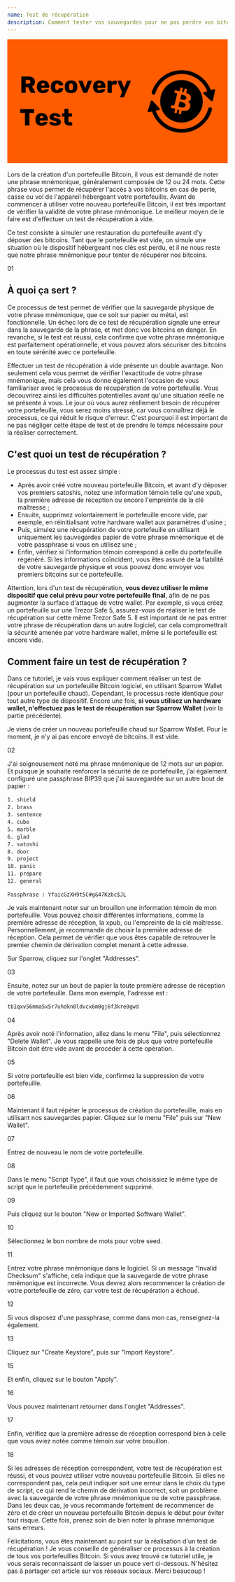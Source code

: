 ```yaml
---
name: Test de récupération
description: Comment tester vos sauvegardes pour ne pas perdre vos bitcoins ?
---
```

![cover](assets/cover.webp)

Lors de la création d'un portefeuille Bitcoin, il vous est demandé de noter une phrase mnémonique, généralement composée de 12 ou 24 mots. Cette phrase vous permet de récupérer l'accès à vos bitcoins en cas de perte, casse ou vol de l'appareil hébergeant votre portefeuille. Avant de commencer à utiliser votre nouveau portefeuille Bitcoin, il est très important de vérifier la validité de votre phrase mnémonique. Le meilleur moyen de le faire est d'effectuer un test de récupération à vide.

Ce test consiste à simuler une restauration du portefeuille avant d'y déposer des bitcoins. Tant que le portefeuille est vide, on simule une situation où le dispositif hébergeant nos clés est perdu, et il ne nous reste que notre phrase mnémonique pour tenter de récupérer nos bitcoins.

01

## À quoi ça sert ?

Ce processus de test permet de vérifier que la sauvegarde physique de votre phrase mnémonique, que ce soit sur papier ou métal, est fonctionnelle. Un échec lors de ce test de récupération signale une erreur dans la sauvegarde de la phrase, et met donc vos bitcoins en danger. En revanche, si le test est réussi, cela confirme que votre phrase mnémonique est parfaitement opérationnelle, et vous pouvez alors sécuriser des bitcoins en toute sérénité avec ce portefeuille.

Effectuer un test de récupération à vide présente un double avantage. Non seulement cela vous permet de vérifier l'exactitude de votre phrase mnémonique, mais cela vous donne également l'occasion de vous familiariser avec le processus de récupération de votre portefeuille. Vous découvrirez ainsi les difficultés potentielles avant qu'une situation réelle ne se présente à vous. Le jour où vous aurez réellement besoin de récupérer votre portefeuille, vous serez moins stressé, car vous connaîtrez déjà le processus, ce qui réduit le risque d'erreur. C'est pourquoi il est important de ne pas négliger cette étape de test et de prendre le temps nécessaire pour la réaliser correctement.

## C'est quoi un test de récupération ?

Le processus du test est assez simple :
- Après avoir créé votre nouveau portefeuille Bitcoin, et avant d'y déposer vos premiers satoshis, notez une information témoin telle qu'une xpub, la première adresse de réception ou encore l'empreinte de la clé maîtresse ;
- Ensuite, supprimez volontairement le portefeuille encore vide, par exemple, en réinitialisant votre hardware wallet aux paramètres d'usine ;
- Puis, simulez une récupération de votre portefeuille en utilisant uniquement les sauvegardes papier de votre phrase mnémonique et de votre passphrase si vous en utilisez une ;
- Enfin, vérifiez si l'information témoin correspond à celle du portefeuille régénéré. Si les informations coïncident, vous êtes assuré de la fiabilité de votre sauvegarde physique et vous pouvez donc envoyer vos premiers bitcoins sur ce portefeuille.

Attention, lors d'un test de récupération, **vous devez utiliser le même dispositif que celui prévu pour votre portefeuille final**, afin de ne pas augmenter la surface d'attaque de votre wallet. Par exemple, si vous créez un portefeuille sur une Trezor Safe 5, assurez-vous de réaliser le test de récupération sur cette même Trezor Safe 5. Il est important de ne pas entrer votre phrase de récupération dans un autre logiciel, car cela compromettrait la sécurité amenée par votre hardware wallet, même si le portefeuille est encore vide.

## Comment faire un test de récupération ?

Dans ce tutoriel, je vais vous expliquer comment réaliser un test de récupération sur un portefeuille Bitcoin logiciel, en utilisant Sparrow Wallet (pour un portefeuille chaud). Cependant, le processus reste identique pour tout autre type de dispositif. Encore une fois, **si vous utilisez un hardware wallet, n'effectuez pas le test de récupération sur Sparrow Wallet** (voir la partie précédente).

Je viens de créer un nouveau portefeuille chaud sur Sparrow Wallet. Pour le moment, je n'y ai pas encore envoyé de bitcoins. Il est vide.

02

J'ai soigneusement noté ma phrase mnémonique de 12 mots sur un papier. Et puisque je souhaite renforcer la sécurité de ce portefeuille, j'ai également configuré une passphrase BIP39 que j'ai sauvegardée sur un autre bout de papier :

```txt
1. shield
2. brass
3. sentence
4. cube
5. marble
6. glad
7. satoshi
8. door
9. project
10. panic
11. prepare
12. general
```

```text
Passphrase : YfaicGzXH9t5C#g&47Kzbc$JL
```

Je vais maintenant noter sur un brouillon une information témoin de mon portefeuille. Vous pouvez choisir différentes informations, comme la première adresse de réception, la xpub, ou l'empreinte de la clé maîtresse. Personnellement, je recommande de choisir la première adresse de réception. Cela permet de vérifier que vous êtes capable de retrouver le premier chemin de dérivation complet menant à cette adresse.

Sur Sparrow, cliquez sur l'onglet "Addresses".

03

Ensuite, notez sur un bout de papier la toute première adresse de réception de votre portefeuille. Dans mon exemple, l'adresse est :

```txt
tb1qxv56mma5x5r7uhdkn0ldvcx6m0gj6f3kre0gwd
```

04

Après avoir noté l'information, allez dans le menu "File", puis sélectionnez "Delete Wallet". Je vous rappelle une fois de plus que votre portefeuille Bitcoin doit être vide avant de procéder à cette opération.

05

Si votre portefeuille est bien vide, confirmez la suppression de votre portefeuille.

06

Maintenant il faut répéter le processus de création du portefeuille, mais en utilisant nos sauvegardes papier. Cliquez sur le menu "File" puis sur "New Wallet".

07

Entrez de nouveau le nom de votre portefeuille.

08

Dans le menu "Script Type", il faut que vous choisissiez le même type de script que le portefeuille précédemment supprimé.

09

Puis cliquez sur le bouton "New or Imported Software Wallet".

10

Sélectionnez le bon nombre de mots pour votre seed.

11

Entrez votre phrase mnémonique dans le logiciel. Si un message "Invalid Checksum" s'affiche, cela indique que la sauvegarde de votre phrase mnémonique est incorrecte. Vous devrez alors recommencer la création de votre portefeuille de zéro, car votre test de récupération a échoué.

12

Si vous disposez d'une passphrase, comme dans mon cas, renseignez-la également.

13

Cliquez sur "Create Keystore", puis sur "Import Keystore".

15

Et enfin, cliquez sur le bouton "Apply".

16

Vous pouvez maintenant retourner dans l'onglet "Addresses".

17

Enfin, vérifiez que la première adresse de réception correspond bien à celle que vous aviez notée comme témoin sur votre brouillon.

18

Si les adresses de réception correspondent, votre test de récupération est réussi, et vous pouvez utiliser votre nouveau portefeuille Bitcoin. Si elles ne correspondent pas, cela peut indiquer soit une erreur dans le choix du type de script, ce qui rend le chemin de dérivation incorrect, soit un problème avec la sauvegarde de votre phrase mnémonique ou de votre passphrase. Dans les deux cas, je vous recommande fortement de recommencer de zéro et de créer un nouveau portefeuille Bitcoin depuis le début pour éviter tout risque. Cette fois, prenez soin de bien noter la phrase mnémonique sans erreurs.

Félicitations, vous êtes maintenant au point sur la réalisation d'un test de récupération ! Je vous conseille de généraliser ce processus à la création de tous vos portefeuilles Bitcoin. Si vous avez trouvé ce tutoriel utile, je vous serais reconnaissant de laisser un pouce vert ci-dessous. N'hésitez pas à partager cet article sur vos réseaux sociaux. Merci beaucoup !
